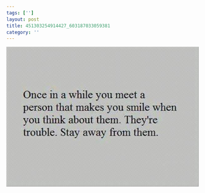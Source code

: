 ```yaml
---
tags: ['']
layout: post
title: 451303254914427_603187033059381
category: ''
---
```

![451303254914427_603187033059381](/uploads/2013-7-27-451303254914427_603187033059381.jpg)
